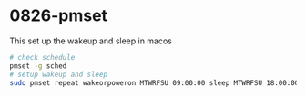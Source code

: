 # 0826-pmset

This set up the wakeup and sleep in macos

```bash
# check schedule
pmset -g sched
# setup wakeup and sleep
sudo pmset repeat wakeorpoweron MTWRFSU 09:00:00 sleep MTWRFSU 18:00:00
```
